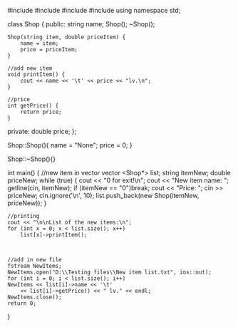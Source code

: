 #include <iostream>
#include <string>
#include <fstream>
#include <vector>
using namespace std;

class Shop
{
public:
    string name;
    Shop();
    ~Shop();

    Shop(string item, double priceItem) {
        name = item;
        price = priceItem;
    }

    //add new item
    void printItem() {
        cout << name << '\t' << price << "lv.\n";
    }

    //price
    int getPrice() {
        return price;
    }

private:
    double price;
};

Shop::Shop(){
    name = "None";
    price = 0;
}

Shop::~Shop(){}

int main()
{
    //new item in vector
    vector <Shop*> list;
    string itemNew;
    double priceNew;
    while (true) {
        cout << "0 for exit!\n";
        cout << "New item name: "; getline(cin, itemNew);
        if (itemNew == "0")break;
        cout << "Price: "; cin >> priceNew;
        cin.ignore('\n', 10);
        list.push_back(new Shop(itemNew, priceNew));
    }

    //printing
    cout << "\n\nList of the new items:\n";
    for (int x = 0; x < list.size(); x++)
        list[x]->printItem();

    

    //add in new file
    fstream NewItems;
    NewItems.open("D:\\Testing files\\New item list.txt", ios::out);
    for (int i = 0; i < list.size(); i++)
    NewItems << list[i]->name << '\t'
        << list[i]->getPrice() << " lv." << endl;
    NewItems.close();
    return 0;
}
